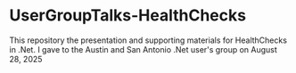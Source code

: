 # UserGroupTalks-HealthChecks
This repository the presentation and supporting materials for HealthChecks in .Net. I gave to the Austin and San Antonio .Net user's group on August 28, 2025
